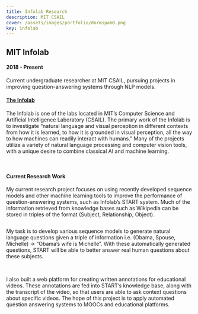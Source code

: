 ```yaml
---
title: Infolab Research
description: MIT CSAIL
cover: /assets/images/portfolio/dormspam0.png
key: infolab
---
```


<h2 class="text-uppercase">MIT Infolab</h2>
<h4> 2018 - Present</h4>
<p class="item-intro text-muted">Current undergraduate researcher at MIT CSAIL, pursuing projects in improving question-answering systems through NLP models.</p>
<h4><a href="https://groups.csail.mit.edu/infolab/" target="_blank">The Infolab</a></h4>
<p>The Infolab is one of the labs located in MIT’s Computer Science and Artificial Intelligence Laboratory (CSAIL). The primary work of the Infolab is to investigate “natural language and visual perception in different contexts from how it is learned, to how it is grounded in visual perception, all the way to how machines can readily interact with humans.” Many of the projects utilize a variety of natural language processing and computer vision tools, with a unique desire to combine classical AI and machine learning. </p>
<br>
<h4>Current Research Work</h4>
<p>My current research project focuses on using recently developed sequence models and other machine learning tools to improve the performance of question-answering systems, such as Infolab’s START system. Much of the information retrieved from knowledge bases such as Wikipedia can be stored in triples of the format (Subject, Relationship, Object).</p>
<img class="img-fluid picture-small d-block mx-auto" src="img/portfolio/infolab3.jpg" alt="">
<p> My task is to develop various sequence models to generate natural language questions given a triple of information i.e. (Obama, Spouse, Michelle) → “Obama’s wife is Michelle”. With these automatically generated questions, START will be able to better answer real human questions about these subjects. </p>
<br>
<p>I also built a web platform for creating written annotations for educational videos. These annotations are fed into START’s knowledge base, along with the transcript of the video, so that users are able to ask context questions about specific videos. The hope of this project is to apply automated question answering systems to MOOCs and educational platforms.</p>

<img class="img-fluid d-block mx-auto" src="img/portfolio/infolab1.png" alt="">
<img class="img-fluid d-block mx-auto" src="img/portfolio/infolab2.png" alt="">